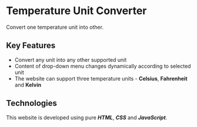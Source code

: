 # Temperature Unit Converter
Convert one temperature unit into other.

## Key Features
 - Convert any unit into any other supported unit
 - Content of drop-down menu changes dynamically according to selected unit
 - The website can support three temperature units - **Celsius**, **Fahrenheit** and **Kelvin**

## Technologies
This website is developed using pure ***HTML***, ***CSS*** and ***JavaScript***.
